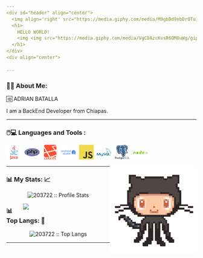 ```yaml
---
<div id="header" align="center">
  <img align='right' src="https://media.giphy.com/media/M9gbBd9nbDrOTu1Mqx/giphy.gif" width="230">
  <h1>
    HELLO WORLD!
    <img <img src="https://media.giphy.com/media/VgCDAzcKvsR6OM0uWg/giphy.gif" width="50">
  </h1>
</div>
<div align="center">
  
---
```

### :technologist: About Me:
:id: ADRIAN BATALLA
  
I am a BackEnd Developer from Chiapas.

---
### :computer_mouse::computer: Languages and Tools :
  <img src="https://github.com/devicons/devicon/blob/master/icons/java/java-original-wordmark.svg" title="Java" alt="Java" width="40" height="40"/>&nbsp;
  <img src="https://github.com/devicons/devicon/blob/master/icons/php/php-original.svg" title="PHP" alt="PHP" width="40" height="40"/>&nbsp;
  <img src="https://github.com/devicons/devicon/blob/master/icons/laravel/laravel-plain-wordmark.svg"  title="Laravel" alt="Laravel" width="40" height="40"/>&nbsp;
  <img src="https://github.com/devicons/devicon/blob/master/icons/androidstudio/androidstudio-plain-wordmark.svg" title="Android" alt="Android" width="40" height="40"/>&nbsp;
  <img src="https://github.com/devicons/devicon/blob/master/icons/javascript/javascript-original.svg" title="JavaScript" alt="JavaScript" width="40" height="40"/>&nbsp;
  <img src="https://github.com/devicons/devicon/blob/master/icons/mysql/mysql-plain-wordmark.svg" title="Mysql" alt="Mysql" width="40" height="40"/>&nbsp;
  <img src="https://github.com/devicons/devicon/blob/master/icons/postgresql/postgresql-original-wordmark.svg" title="Post"  alt="Post" width="40" height="40"/>&nbsp;
  <img src="https://github.com/devicons/devicon/blob/master/icons/nodejs/nodejs-plain-wordmark.svg" title="NodeJS" alt="NodeJS" width="40" height="40"/>&nbsp;

<img align='right' src="https://raw.githubusercontent.com/iCharlesZ/FigureBed/master/img/octocat.gif" width="230">

---

### :bar_chart: My Stats: :chart_with_upwards_trend:
<p align="center"><img src="https://github-readme-stats.vercel.app/api?username=203722&show_icons=true&theme=synthwave" alt="203722 :: Profile Stats" /></p>
  
<img align="right" src="https://media.giphy.com/media/du3J3cXyzhj75IOgvA/giphy.gif" width="230">
  
### :bar_chart: Top Langs: :tongue:
<p align="center"><img src="https://github-readme-stats.vercel.app/api/top-langs/?username=203722&langs_count=10&theme=tokyonight&layout=compact" alt="203722 :: Top Langs" /></p>

---

</div>
